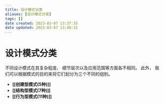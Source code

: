 ```yaml
---
title: 设计模式分类
aliases: [设计模式分类]
tags: []
date created: 2023-03-07 13:37:35
date updated: 2023-03-07 13:40:15
---
```


# 设计模式分类

不同设计模式在其复杂程度、 细节层次以及应用范围等方面各不相同。 此外， 我们可以根据模式的目的来将它们划分为三个不同的组别。

- **[[创建型模式(5种)]]**
- **[[结构型模式(7种)]]**
- **[[行为型模式(11种)]]**
